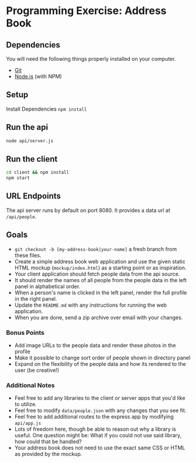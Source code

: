 # Programming Exercise: Address Book

## Dependencies

You will need the following things properly installed on your computer.

* [Git](http://git-scm.com/)
* [Node.js](http://nodejs.org/) (with NPM)

## Setup

Install Dependencies `npm install`

## Run the api

```bash
node api/server.js
```

## Run the client

```bash
cd client && npm install
npm start
```

## URL Endpoints

The api server runs by default on port 8080. It provides a data url at
`/api/people`.

## Goals

- `git checkout -b [my-address-book|your-name]` a fresh branch from these files.
- Create a simple address book web application and use the given static
  HTML mockup (`mockup/index.html`) as a starting point or as inspiration.
- Your client application should fetch people data from the api source.
- It should render the names of all people from the people data in the left
  panel in alphabetical order.
- When a person's name is clicked in the left panel, render the full profile in
  the right panel.
- Update the `README.md` with any instructions for running the web application.
- When you are done, send a zip archive over email with your changes.

### Bonus Points

- Add image URLs to the people data and render these photos in the profile
- Make it possible to change sort order of people shown in directory panel
- Expand on the flexibility of the people data and how its rendered to the user (be creative!)

### Additional Notes

- Feel free to add any libraries to the client or server apps that you'd like to
  utilize.
- Feel free to modify `data/people.json` with any changes that you see fit.
- Feel free to add additional routes to the express app by modifying
  `api/app.js`
- Lots of freedom here, though be able to reason out why a library is useful.
  One question might be: What if you could not use said library, how could that
  be handled?
- Your address book does not need to use the exact same CSS or HTML as provided
  by the mockup.
